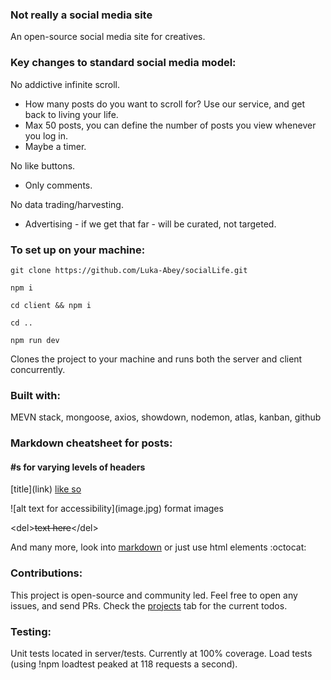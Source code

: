 ### Not really a social media site

An open-source social media site for creatives.

### Key changes to standard social media model:

No addictive infinite scroll.
- How many posts do you want to scroll for? Use our service, and get back to living your life. 
- Max 50 posts, you can define the number of posts you view whenever you log in.
- Maybe a timer.

No like buttons. 
- Only comments.

No data trading/harvesting.
- Advertising - if we get that far - will be curated, not targeted.

### To set up on your machine:
```
git clone https://github.com/Luka-Abey/socialLife.git
```
```
npm i
```
```
cd client && npm i
```
```
cd ..
```
```
npm run dev
```
Clones the project to your machine and runs both the server and client concurrently.

### Built with:
MEVN stack, mongoose, axios, showdown, nodemon, atlas, kanban, github

### Markdown cheatsheet for posts:

<h4>#s for varying levels of headers</h4>

\[title](link) [like so](https://www.youtube.com/watch?v=wpV-gGA4PSk&ab_channel=OfficialRickAstleyOfficialRickAstleyOfficialArtistChannel)

\!\[alt text for accessibility](image.jpg) format images

\<del><del>text here</del>\</del>

And many more, look into [markdown](https://www.markdownguide.org/cheat-sheet) or just use html elements :octocat:

### Contributions:
This project is open-source and community led. Feel free to open any issues, and send PRs. Check the [projects](https://github.com/Luka-Abey/socialLife/projects/1) tab for the current todos.

### Testing:
Unit tests located in server/tests. Currently at 100% coverage. Load tests (using !npm loadtest peaked at 118 requests a second).